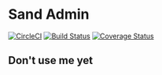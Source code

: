 # Sand Admin

[![CircleCI](https://circleci.com/gh/sand-angel/sand-admin.svg?style=svg)](https://circleci.com/gh/sand-angel/sand-admin) [![Build Status](https://travis-ci.org/sand-angel/sand-admin.svg?branch=master)](https://travis-ci.org/sand-angel/sand-admin) [![Coverage Status](https://coveralls.io/repos/github/sand-angel/sand-admin/badge.svg?branch=master)](https://coveralls.io/github/sand-angel/sand-admin?branch=master)

## Don't use me yet
